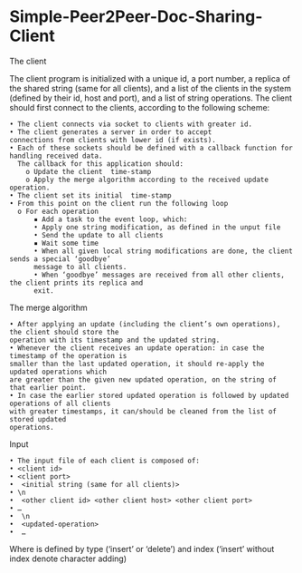 # Simple-Peer2Peer-Doc-Sharing-Client

The client

  The client program is initialized with a unique id, a port number, a replica of the shared string (same 
  for all clients), and a list of the clients in the system (defined by their id, host and port), and a list of 
  string operations.
The client should first connect to the clients, according to the following scheme:

    • The client connects via socket to clients with greater id.
    • The client generates a server in order to accept 
    connections from clients with lower id (if exists).
    • Each of these sockets should be defined with a callback function for handling received data.
      The callback for this application should:
        o Update the client  time-stamp 
        o Apply the merge algorithm according to the received update operation.
    • The client set its initial  time-stamp
    • From this point on the client run the following loop
      o For each operation
          ▪ Add a task to the event loop, which:
          • Apply one string modification, as defined in the unput file
          • Send the update to all clients
          ▪ Wait some time
          • When all given local string modifications are done, the client sends a special ‘goodbye’ 
          message to all clients.
          • When ‘goodbye’ messages are received from all other clients, the client prints its replica and 
          exit.

The merge algorithm

    • After applying an update (including the client’s own operations), the client should store the 
    operation with its timestamp and the updated string.
    • Whenever the client receives an update operation: in case the timestamp of the operation is 
    smaller than the last updated operation, it should re-apply the updated operations which 
    are greater than the given new updated operation, on the string of that earlier point.
    • In case the earlier stored updated operation is followed by updated operations of all clients 
    with greater timestamps, it can/should be cleaned from the list of stored updated 
    operations.


Input

    • The input file of each client is composed of:
    • <client id>
    • <client port>
    •  <initial string (same for all clients)>
    • \n
    •  <other client id> <other client host> <other client port>
    • …
    •  \n
    •  <updated-operation>
    •  …
Where <updated-operation> is defined by type (‘insert’ or ‘delete’) and index (‘insert’ without index 
denote character adding)
